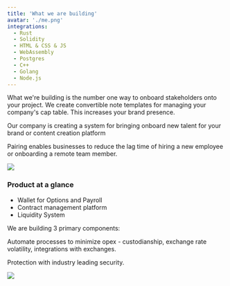 ```yaml
---
title: 'What we are building'
avatar: './me.png'
integrations:
  - Rust
  - Solidity
  - HTML & CSS & JS
  - WebAssembly
  - Postgres
  - C++
  - Golang
  - Node.js
---
```


What we're building is the number one way to onboard stakeholders onto your project. We create convertible note templates for managing your company's cap table. This increases your brand presence.

Our company is creating a system for bringing onboard new talent for your brand or content creation platform

Pairing enables businesses to reduce the lag time of hiring a new employee or onboarding a remote team member.

![](https://s3-us-west-2.amazonaws.com/fireteam-alpha/https-decentral-solutions-cdn/DSC00446_preview.jpeg)

### Product at a glance

- Wallet for Options and Payroll
- Contract management platform
- Liquidity System

We are building 3 primary components:

Automate processes to minimize opex - custodianship, exchange rate volatility, integrations with exchanges.

Protection with industry leading security.

![](https://s3-us-west-2.amazonaws.com/fireteam-alpha/https-decentral-solutions-cdn/DSC00630_preview.jpeg)
